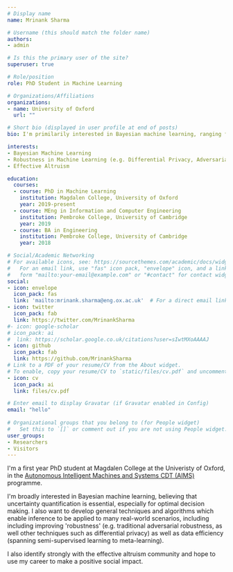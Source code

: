 ```yaml
---
# Display name
name: Mrinank Sharma

# Username (this should match the folder name)
authors:
- admin

# Is this the primary user of the site?
superuser: true

# Role/position
role: PhD Student in Machine Learning

# Organizations/Affiliations
organizations:
- name: University of Oxford
  url: ""

# Short bio (displayed in user profile at end of posts)
bio: I'm primilarily interested in Bayesian machine learning, ranging from generative models to semi-supervised learning scenarios. I'm also interested in techniques which enable practical applicability of these techniques, such as differential privacy.

interests:
- Bayesian Machine Learning
- Robustness in Machine Learning (e.g. Differential Privacy, Adversarial Robustness)
- Effective Altruism

education:
  courses:
  - course: PhD in Machine Learning
    institution: Magdalen College, University of Oxford
    year: 2019-present
  - course: MEng in Information and Computer Engineering
    institution: Pembroke College, University of Cambridge
    year: 2019
  - course: BA in Engineering
    institution: Pembroke College, University of Cambridge
    year: 2018

# Social/Academic Networking
# For available icons, see: https://sourcethemes.com/academic/docs/widgets/#icons
#   For an email link, use "fas" icon pack, "envelope" icon, and a link in the
#   form "mailto:your-email@example.com" or "#contact" for contact widget.
social:
- icon: envelope
  icon_pack: fas
  link: 'mailto:mrinank.sharma@eng.ox.ac.uk'  # For a direct email link, use "mailto:test@example.org".
- icon: twitter
  icon_pack: fab
  link: https://twitter.com/MrinankSharma
#- icon: google-scholar
# icon_pack: ai
#  link: https://scholar.google.co.uk/citations?user=sIwtMXoAAAAJ
- icon: github
  icon_pack: fab
  link: https://github.com/MrinankSharma
# Link to a PDF of your resume/CV from the About widget.
# To enable, copy your resume/CV to `static/files/cv.pdf` and uncomment the lines below.  
- icon: cv
  icon_pack: ai
  link: files/cv.pdf

# Enter email to display Gravatar (if Gravatar enabled in Config)
email: "hello"
  
# Organizational groups that you belong to (for People widget)
#   Set this to `[]` or comment out if you are not using People widget.  
user_groups:
- Researchers
- Visitors
---
```


I'm a first year PhD student at Magdalen College at the Univeristy of Oxford, in the [Autonomous Intelligent Machines and Systems CDT (AIMS)](https://www.eng.ox.ac.uk/aims-cdt/) programme.

I'm broadly interested in Bayesian machine learning, believing that uncertainty quantification is essential, especially for optimal decision making. I also want to develop general techniques and algorithms which enable inference to be applied to many real-world scenarios, including including improving 'robustness' (e.g. traditional adversarial robustness, as well other techniques such as differential privacy) as well as data efficiency (spanning semi-supervised learning to meta-learning).

I also identify strongly with the effective altruism community and hope to use my career to make a positive social impact. 